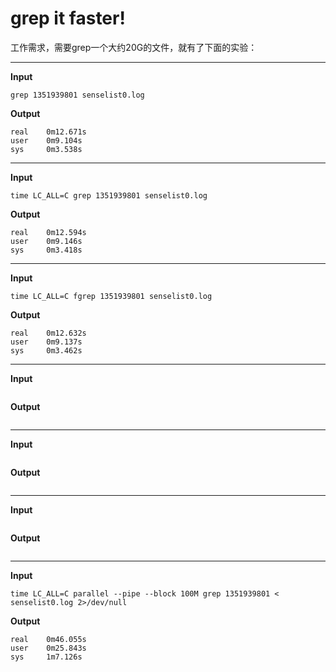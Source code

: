 grep it faster!
===============

工作需求，需要grep一个大约20G的文件，就有了下面的实验：

----------------------------

**Input**
```
grep 1351939801 senselist0.log
```
**Output**
```
real	0m12.671s
user	0m9.104s
sys     0m3.538s
```

----------------------------

**Input**
```
time LC_ALL=C grep 1351939801 senselist0.log
```
**Output**
```
real	0m12.594s
user	0m9.146s
sys     0m3.418s
```

----------------------------

**Input**
```
time LC_ALL=C fgrep 1351939801 senselist0.log
```
**Output**
```
real	0m12.632s
user	0m9.137s
sys     0m3.462s
```

----------------------------

**Input**
```

```
**Output**
```

```

----------------------------

**Input**
```

```
**Output**
```

```

----------------------------

**Input**
```

```
**Output**
```

```

----------------------------


**Input**
```
time LC_ALL=C parallel --pipe --block 100M grep 1351939801 < senselist0.log 2>/dev/null
```

**Output**

```
real	0m46.055s
user	0m25.843s
sys     1m7.126s
```